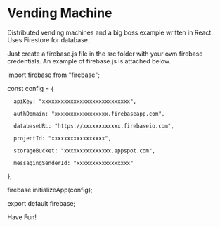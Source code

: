 # Vending Machine
Distributed vending machines and a big boss example written in React. Uses Firestore for database.

Just create a firebase.js file in the src folder with your own firebase credentials. An example of firebase.js is attached below.


  import firebase from "firebase";

  const config = {

	  apiKey: "xxxxxxxxxxxxxxxxxxxxxxxxxxxx",
  
	  authDomain: "xxxxxxxxxxxxxxxxx.firebaseapp.com",
  
	  databaseURL: "https://xxxxxxxxxxxx.firebaseio.com",
  
	  projectId: "xxxxxxxxxxxxxxxxx",
  
	  storageBucket: "xxxxxxxxxxxxxxx.appspot.com",
  
	  messagingSenderId: "xxxxxxxxxxxxxxxxx"
  };

  firebase.initializeApp(config);

  export default firebase;
  
  Have Fun!
